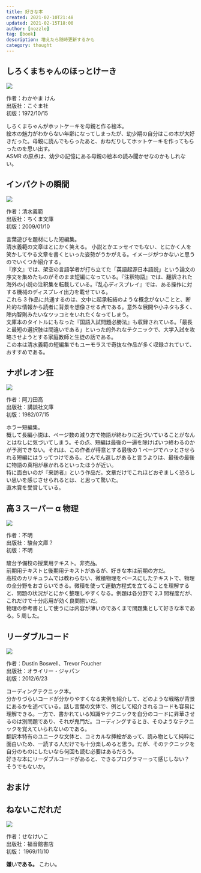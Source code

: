 ```yaml
---
title: 好きな本
created: 2021-02-10T21:48
updated: 2021-02-15T18:00
author: [nozzle]
tag: [book]
description: 増えたら随時更新するかも
category: thought
---
```


## しろくまちゃんのほっとけーき

![](favorite-book_01.jpg)

作者：わかやま けん  
出版社：こぐま社  
初版：1972/10/15

しろくまちゃんがホットケーキを母親と作る絵本。  
絵本の魅力がわからない年齢になってしまったが、幼少期の自分はこの本が大好きだった。母親に読んでもらったあと、おねだりしてホットケーキを作ってもらったのを思い出す。  
ASMR の原点は、幼少の記憶にある母親の絵本の読み聞かせなのかもしれない。

## インパクトの瞬間

![](favorite-book_02.jpg)

作者：清水義範  
出版社：ちくま文庫  
初版：2009/01/10

言葉遊びを題材にした短編集。  
清水義範の文章はとにかく笑える。 小説とかエッセイでもない、とにかく人を笑かしてやる文章を書くといった姿勢がうかがえる。イメージがつかないと思うのでいくつか紹介する。  
『序文』では、架空の言語学者が打ち立てた「英語起源日本語説」という論文の序文を集めたものがそのまま短編になっている。『注釈物語』では、翻訳された海外の小説の注釈集を転載している。『乱心ディスプレイ』では、ある操作に対する機械のディスプレイ出力を載せている。  
これら 3 作品に共通するのは、文中に起承転結のような概念がないことと、断片的な情報から読者に背景を想像させる点である。意外な展開や小ネタも多く、陣内智則みたいなツッコミをいれたくなってしまう。  
文庫本のタイトルにもなった『国語入試問題必勝法』も収録されている。「最長と最短の選択肢は間違いである」といった的外れなテクニックで、大学入試を攻略させようとする家庭教師と生徒の話である。  
この本は清水義範の短編集でもユーモラスで奇抜な作品が多く収録されていて、おすすめである。

## ナポレオン狂

![](favorite-book_03.jpg)

作者：阿刀田高  
出版社：講談社文庫  
初版：1982/07/15

ホラー短編集。  
概して長編小説は、ページ数の減り方で物語が終わりに近づいていることがなんとはなしに気づいてしまう。その点、短編は最後の一遍を除けばいつ終わるのかが予測できない。それは、この作者が得意とする最後の 1 ページでハッとさせられる短編にはうってつけである。どんでん返しがあると言うよりは、最後の最後に物語の真相が暴かれるといったほうが近い。  
特に面白いのが『来訪者』という作品だ。文章だけでこれほどおぞましく恐ろしい思いを感じさせられるとは、と思って驚いた。  
直木賞を受賞している。

## 高３スーパー α 物理

![](./no-image.png)

作者：不明  
出版社：駿台文庫？  
初版：不明

駿台予備校の授業用テキスト。非売品。  
前期用テキストと後期用テキストがあるが、好きな本は前期の方だ。  
高校のカリキュラムでは教わらない、微積物理をベースにしたテキストで、物理の全分野をおさらいできる。微積を使って運動方程式を立てることを理解すると、問題の状況がとにかく整理しやすくなる。例題は各分野で 2,3 問程度だが、これだけで十分応用が効く良問揃いだ。  
物理の参考書として使うには内容が薄いのであくまで問題集として好きな本である。5 周した。

## リーダブルコード

![](favorite-book_04.jpg)

作者：Dustin Boswell、Trevor Foucher  
出版社：オライリー・ジャパン  
初版：2012/6/23

コーディングテクニック本。  
分かりづらいコードが分かりやすくなる実例を紹介して、どのような戦略が背景にあるかを述べている。話し言葉の文体で、例として紹介されるコードも容易に理解できる。一方で、書かれている知識やテクニックを自分のコードに昇華させるのは別問題であり、それが鬼門だ。コーディングするとき、そのようなテクニックを覚えていられないのである。  
翻訳本特有のユニークな文体と、コミカルな挿絵があって、読み物として純粋に面白いため、一読する人だけでも十分楽しめると思う。だが、そのテクニックを自分のものにしたいなら何回も読む必要はあるだろう。  
好きな本にリーダブルコードがあると、できるプログラマーって感じしない？  
そうでもないか。

## おまけ

## ねないこだれだ

![](./disliked-book_01.jpg)

作者：せなけいこ  
出版社：福音館書店  
初版： 1969/11/10

**嫌いである。**
こわい。
